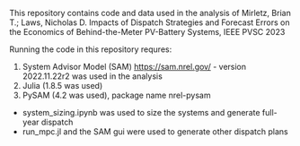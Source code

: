 This repository contains code and data used in the analysis of
Mirletz, Brian T.; Laws, Nicholas D. Impacts of Dispatch Strategies and Forecast Errors on the Economics of
Behind-the-Meter PV-Battery Systems, IEEE PVSC 2023

Running the code in this repository requres:
1. System Advisor Model (SAM) https://sam.nrel.gov/ - version 2022.11.22r2 was used in the analysis
2. Julia (1.8.5 was used)
3. PySAM (4.2 was used), package name nrel-pysam

- system_sizing.ipynb was used to size the systems and generate full-year dispatch
- run_mpc.jl and the SAM gui were used to generate other dispatch plans